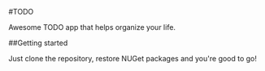 #TODO

Awesome TODO app that helps organize your life.

##Getting started

Just clone the repository, restore NUGet packages and you're good to go!